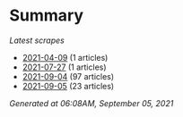 # Summary
*Latest scrapes*
* [2021-04-09](https://github.com/nuuuwan/news_lk/blob/data/news_lk.2021-04-09.json) (1 articles)
* [2021-07-27](https://github.com/nuuuwan/news_lk/blob/data/news_lk.2021-07-27.json) (1 articles)
* [2021-09-04](https://github.com/nuuuwan/news_lk/blob/data/news_lk.2021-09-04.json) (97 articles)
* [2021-09-05](https://github.com/nuuuwan/news_lk/blob/data/news_lk.2021-09-05.json) (23 articles)

*Generated at 06:08AM, September 05, 2021*